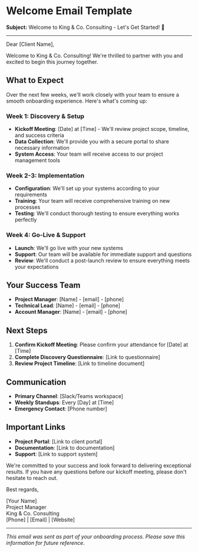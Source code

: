 # Welcome Email Template

**Subject:** Welcome to King & Co. Consulting - Let's Get Started! 🚀

---

Dear [Client Name],

Welcome to King & Co. Consulting! We're thrilled to partner with you and excited to begin this journey together.

## What to Expect

Over the next few weeks, we'll work closely with your team to ensure a smooth onboarding experience. Here's what's coming up:

### Week 1: Discovery & Setup
- **Kickoff Meeting**: [Date] at [Time] - We'll review project scope, timeline, and success criteria
- **Data Collection**: We'll provide you with a secure portal to share necessary information
- **System Access**: Your team will receive access to our project management tools

### Week 2-3: Implementation
- **Configuration**: We'll set up your systems according to your requirements
- **Training**: Your team will receive comprehensive training on new processes
- **Testing**: We'll conduct thorough testing to ensure everything works perfectly

### Week 4: Go-Live & Support
- **Launch**: We'll go live with your new systems
- **Support**: Our team will be available for immediate support and questions
- **Review**: We'll conduct a post-launch review to ensure everything meets your expectations

## Your Success Team

- **Project Manager**: [Name] - [email] - [phone]
- **Technical Lead**: [Name] - [email] - [phone]
- **Account Manager**: [Name] - [email] - [phone]

## Next Steps

1. **Confirm Kickoff Meeting**: Please confirm your attendance for [Date] at [Time]
2. **Complete Discovery Questionnaire**: [Link to questionnaire]
3. **Review Project Timeline**: [Link to timeline document]

## Communication

- **Primary Channel**: [Slack/Teams workspace]
- **Weekly Standups**: Every [Day] at [Time]
- **Emergency Contact**: [Phone number]

## Important Links

- **Project Portal**: [Link to client portal]
- **Documentation**: [Link to documentation]
- **Support**: [Link to support system]

We're committed to your success and look forward to delivering exceptional results. If you have any questions before our kickoff meeting, please don't hesitate to reach out.

Best regards,

[Your Name]  
Project Manager  
King & Co. Consulting  
[Phone] | [Email] | [Website]

---

*This email was sent as part of your onboarding process. Please save this information for future reference.*
